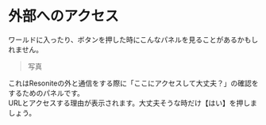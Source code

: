 # 外部へのアクセス
ワールドに入ったり、ボタンを押した時にこんなパネルを見ることがあるかもしれません。
> 写真

これはResoniteの外と通信をする際に「ここにアクセスして大丈夫？」の確認をするためのパネルです。  
URLとアクセスする理由が表示されます。大丈夫そうな時だけ【はい】を押しましょう。